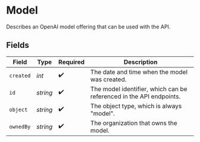 # Model

Describes an OpenAI model offering that can be used with the API.


## Fields

| Field                                                               | Type                                                                | Required                                                            | Description                                                         |
| ------------------------------------------------------------------- | ------------------------------------------------------------------- | ------------------------------------------------------------------- | ------------------------------------------------------------------- |
| `created`                                                           | *int*                                                               | :heavy_check_mark:                                                  | The date and time when the model was created.                       |
| `id`                                                                | *string*                                                            | :heavy_check_mark:                                                  | The model identifier, which can be referenced in the API endpoints. |
| `object`                                                            | *string*                                                            | :heavy_check_mark:                                                  | The object type, which is always "model".                           |
| `ownedBy`                                                           | *string*                                                            | :heavy_check_mark:                                                  | The organization that owns the model.                               |